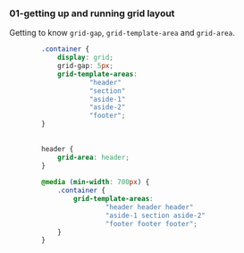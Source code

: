### 01-getting up and running grid layout

Getting to know `grid-gap`, `grid-template-area` and `grid-area`.
 
```css
        .container {
            display: grid;
            grid-gap: 5px;
            grid-template-areas:
                    "header"
                    "section"
                    "aside-1"
                    "aside-2"
                    "footer";
        }
        
        
        header {
            grid-area: header;
        }
        
        @media (min-width: 700px) {
            .container {
                grid-template-areas:
                        "header header header"
                        "aside-1 section aside-2"
                        "footer footer footer";
            }
        }
               
```

